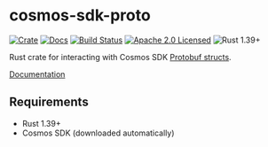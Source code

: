 # cosmos-sdk-proto

[![Crate][crate-image]][crate-link]
[![Docs][docs-image]][docs-link]
[![Build Status][build-image]][build-link]
[![Apache 2.0 Licensed][license-image]][license-link]
![Rust 1.39+][rustc-image]

Rust crate for interacting with Cosmos SDK
[Protobuf structs](https://github.com/cosmos/cosmos-sdk/tree/master/proto/).

[Documentation][docs-link]

## Requirements

- Rust 1.39+
- Cosmos SDK (downloaded automatically)

[//]: # "badges"
[crate-image]: https://img.shields.io/crates/v/cosmos-rust.svg
[crate-link]: https://crates.io/crates/cosmos-rust
[docs-image]: https://docs.rs/cosmos-rust/badge.svg
[docs-link]: https://docs.rs/cosmos-rust/
[build-image]: https://github.com/cosmos/cosmos-rust/workflows/Rust/badge.svg
[build-link]: https://github.com/cosmos/cosmos-rust/actions?query=workflow%3ARust
[license-image]: https://img.shields.io/badge/license-Apache2.0-blue.svg
[license-link]: https://github.com/cosmos/cosmos-rust/blob/master/LICENSE
[rustc-image]: https://img.shields.io/badge/rustc-1.39+-blue.svg
[//]: # "general links"
[cosmos sdk]: https://github.com/cosmos/cosmos-sdk
